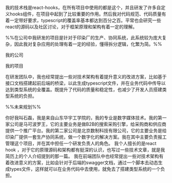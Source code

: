 

我的技术栈是react-hooks，在所有项目中使用的都是这个，并且研发了许多自定义hooks组件，在项目中起到了比较重要的作用。然后我对代码规范、代码质量有着一定带好要求，typescript的覆盖率基本都达到百分之百。平常也会研究一些react的源码以及社区讨论，对于框架原理和架构有着一定的理解。

%%在公司中我研发的项目是针对于印染厂的生产、协同系统，此系统较为庞大复杂，因此我对复杂应用的处理有着一定的经验，懂得拆分逻辑，化繁为简。%%

我的公司

我的项目

在研发团队中，我也经常提出一些对技术架构有着提升意义的改进方案，比如基于接口文档搭建起前后端的桥梁，以此生成typescript文件，并在业务代码中传导以达到类型系统的全覆盖。既提升了代码的质量和稳定性，也减少了开发人员搭建类型系统的负担。

%%未来规划%%


你好我叫石磊，我是来自山东华宇工学院的，我的专业是数字媒体技术。我的第一家公司是马可波罗王，它的主要业务是做B2B的搜索采购引擎，给采购商和供应商提供一个推广平台。我的第二家公司是北京数制科技有限公司，它的主要业务是给印染厂提供一套生产协同系统，做一个数字化的解决方案。我在其中主要负责报工管理这个项目，并在其中担任一个研发负责人的角色。
我个人擅长的是react hook ，对于它的原理源码和架构都有挺深的认识，也写过一些技术文章，就是我简历上的个人介绍提到的那一篇。
我在前端团队中也经常提出一些对技术架构有着改进意义的方案，比如会针对于后端的swagger文档，通过一个脚本去动态生成types文件，这样就可以在业务代码中去使用，就免去了搭建类型系统的一个负担。
